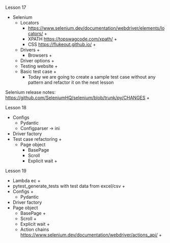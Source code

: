 Lesson 17
- Selenium
    - Locators
        - https://www.selenium.dev/documentation/webdriver/elements/locators/ + 
        - XPATH https://topswagcode.com/xpath/ +
        - CSS https://flukeout.github.io/ + 
    - Drivers + 
        - Browsers + 
    - Driver options + 
    - Testing website + 
    - Basic test case + 
        - Today we are going to create a sample test case without any pattern and refactor it on the next lesson
  
Selenium release notes: https://github.com/SeleniumHQ/selenium/blob/trunk/py/CHANGES + 

Lesson 18
- Configs
    - Pydantic
    - Configparser -> ini
- Driver factory
- Test case refactoring +
    - Page object
        - BasePage
        - Scroll
        - Explicit wait +

Lesson 19
- Lambda ec +
- pytest_generate_tests with test data from excel/csv +
- Configs +
    - Pydantic
- Driver factory
- Page object
    - BasePage + 
    - Scroll +
    - Explicit wait +
    - Action chains https://www.selenium.dev/documentation/webdriver/actions_api/ +